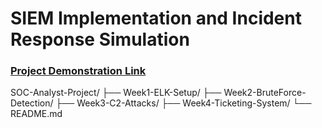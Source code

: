 <h1>SIEM Implementation and Incident Response Simulation</h1>

 ### [Project Demonstration Link](https://jeremiaheze.github.io/)

SOC-Analyst-Project/
├── Week1-ELK-Setup/
├── Week2-BruteForce-Detection/
├── Week3-C2-Attacks/
├── Week4-Ticketing-System/
└── README.md

